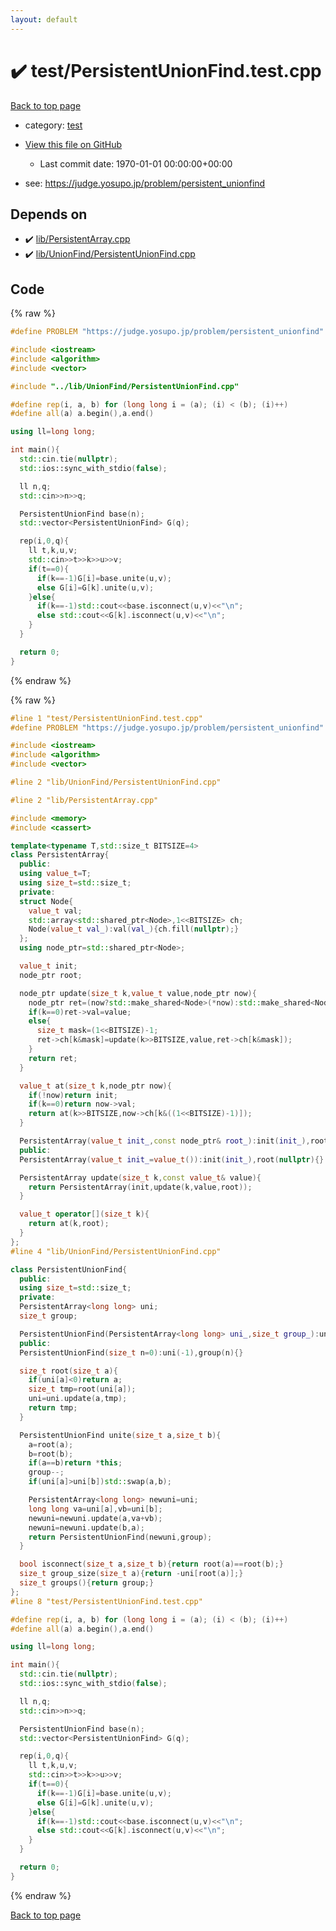 ```yaml
---
layout: default
---
```


<!-- mathjax config similar to math.stackexchange -->
<script type="text/javascript" async
  src="https://cdnjs.cloudflare.com/ajax/libs/mathjax/2.7.5/MathJax.js?config=TeX-MML-AM_CHTML">
</script>
<script type="text/x-mathjax-config">
  MathJax.Hub.Config({
    TeX: { equationNumbers: { autoNumber: "AMS" }},
    tex2jax: {
      inlineMath: [ ['$','$'] ],
      processEscapes: true
    },
    "HTML-CSS": { matchFontHeight: false },
    displayAlign: "left",
    displayIndent: "2em"
  });
</script>

<script type="text/javascript" src="https://cdnjs.cloudflare.com/ajax/libs/jquery/3.4.1/jquery.min.js"></script>
<script src="https://cdn.jsdelivr.net/npm/jquery-balloon-js@1.1.2/jquery.balloon.min.js" integrity="sha256-ZEYs9VrgAeNuPvs15E39OsyOJaIkXEEt10fzxJ20+2I=" crossorigin="anonymous"></script>
<script type="text/javascript" src="../../assets/js/copy-button.js"></script>
<link rel="stylesheet" href="../../assets/css/copy-button.css" />


# :heavy_check_mark: test/PersistentUnionFind.test.cpp

<a href="../../index.html">Back to top page</a>

* category: <a href="../../index.html#098f6bcd4621d373cade4e832627b4f6">test</a>
* <a href="{{ site.github.repository_url }}/blob/master/test/PersistentUnionFind.test.cpp">View this file on GitHub</a>
    - Last commit date: 1970-01-01 00:00:00+00:00


* see: <a href="https://judge.yosupo.jp/problem/persistent_unionfind">https://judge.yosupo.jp/problem/persistent_unionfind</a>


## Depends on

* :heavy_check_mark: <a href="../../library/lib/PersistentArray.cpp.html">lib/PersistentArray.cpp</a>
* :heavy_check_mark: <a href="../../library/lib/UnionFind/PersistentUnionFind.cpp.html">lib/UnionFind/PersistentUnionFind.cpp</a>


## Code

<a id="unbundled"></a>
{% raw %}
```cpp
#define PROBLEM "https://judge.yosupo.jp/problem/persistent_unionfind"

#include <iostream>
#include <algorithm>
#include <vector>

#include "../lib/UnionFind/PersistentUnionFind.cpp"

#define rep(i, a, b) for (long long i = (a); (i) < (b); (i)++)
#define all(a) a.begin(),a.end()

using ll=long long;

int main(){
  std::cin.tie(nullptr);
  std::ios::sync_with_stdio(false);

  ll n,q;
  std::cin>>n>>q;

  PersistentUnionFind base(n);
  std::vector<PersistentUnionFind> G(q);

  rep(i,0,q){
    ll t,k,u,v;
    std::cin>>t>>k>>u>>v;
    if(t==0){
      if(k==-1)G[i]=base.unite(u,v);
      else G[i]=G[k].unite(u,v);
    }else{
      if(k==-1)std::cout<<base.isconnect(u,v)<<"\n";
      else std::cout<<G[k].isconnect(u,v)<<"\n";
    }
  }

  return 0; 
}
```
{% endraw %}

<a id="bundled"></a>
{% raw %}
```cpp
#line 1 "test/PersistentUnionFind.test.cpp"
#define PROBLEM "https://judge.yosupo.jp/problem/persistent_unionfind"

#include <iostream>
#include <algorithm>
#include <vector>

#line 2 "lib/UnionFind/PersistentUnionFind.cpp"

#line 2 "lib/PersistentArray.cpp"

#include <memory>
#include <cassert>

template<typename T,std::size_t BITSIZE=4>
class PersistentArray{
  public:
  using value_t=T;
  using size_t=std::size_t;
  private:
  struct Node{
    value_t val;
    std::array<std::shared_ptr<Node>,1<<BITSIZE> ch;
    Node(value_t val_):val(val_){ch.fill(nullptr);}
  };
  using node_ptr=std::shared_ptr<Node>;

  value_t init;
  node_ptr root;

  node_ptr update(size_t k,value_t value,node_ptr now){
    node_ptr ret=(now?std::make_shared<Node>(*now):std::make_shared<Node>(init));
    if(k==0)ret->val=value;
    else{
      size_t mask=(1<<BITSIZE)-1;
      ret->ch[k&mask]=update(k>>BITSIZE,value,ret->ch[k&mask]);
    }
    return ret;
  }

  value_t at(size_t k,node_ptr now){
    if(!now)return init;
    if(k==0)return now->val;
    return at(k>>BITSIZE,now->ch[k&((1<<BITSIZE)-1)]);
  }

  PersistentArray(value_t init_,const node_ptr& root_):init(init_),root(root_){}
  public:
  PersistentArray(value_t init_=value_t()):init(init_),root(nullptr){}

  PersistentArray update(size_t k,const value_t& value){
    return PersistentArray(init,update(k,value,root));
  }

  value_t operator[](size_t k){
    return at(k,root);
  }
};
#line 4 "lib/UnionFind/PersistentUnionFind.cpp"

class PersistentUnionFind{
  public:
  using size_t=std::size_t;
  private:
  PersistentArray<long long> uni;
  size_t group;

  PersistentUnionFind(PersistentArray<long long> uni_,size_t group_):uni(uni_),group(group_){}
  public:
  PersistentUnionFind(size_t n=0):uni(-1),group(n){}

  size_t root(size_t a){
    if(uni[a]<0)return a;
    size_t tmp=root(uni[a]);
    uni=uni.update(a,tmp);
    return tmp;
  }

  PersistentUnionFind unite(size_t a,size_t b){
    a=root(a);
    b=root(b);
    if(a==b)return *this;
    group--;
    if(uni[a]>uni[b])std::swap(a,b);

    PersistentArray<long long> newuni=uni;
    long long va=uni[a],vb=uni[b];
    newuni=newuni.update(a,va+vb);
    newuni=newuni.update(b,a);
    return PersistentUnionFind(newuni,group);
  }

  bool isconnect(size_t a,size_t b){return root(a)==root(b);}
  size_t group_size(size_t a){return -uni[root(a)];}
  size_t groups(){return group;}
};
#line 8 "test/PersistentUnionFind.test.cpp"

#define rep(i, a, b) for (long long i = (a); (i) < (b); (i)++)
#define all(a) a.begin(),a.end()

using ll=long long;

int main(){
  std::cin.tie(nullptr);
  std::ios::sync_with_stdio(false);

  ll n,q;
  std::cin>>n>>q;

  PersistentUnionFind base(n);
  std::vector<PersistentUnionFind> G(q);

  rep(i,0,q){
    ll t,k,u,v;
    std::cin>>t>>k>>u>>v;
    if(t==0){
      if(k==-1)G[i]=base.unite(u,v);
      else G[i]=G[k].unite(u,v);
    }else{
      if(k==-1)std::cout<<base.isconnect(u,v)<<"\n";
      else std::cout<<G[k].isconnect(u,v)<<"\n";
    }
  }

  return 0; 
}

```
{% endraw %}

<a href="../../index.html">Back to top page</a>

